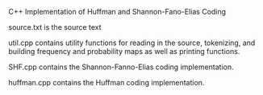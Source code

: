 C++ Implementation of Huffman and Shannon-Fano-Elias Coding 

source.txt is the source text

util.cpp contains utility functions for reading in the source, tokenizing, and 
building frequency and probability maps as well as printing functions.

SHF.cpp contains the Shannon-Fanno-Elias coding implementation.

huffman.cpp contains the Huffman coding implementation.